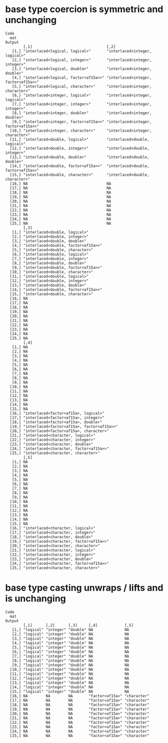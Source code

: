 # base type coercion is symmetric and unchanging

    Code
      mat
    Output
            [,1]                                 [,2]                                
       [1,] "interlaced<logical, logical>"       "interlaced<integer, logical>"      
       [2,] "interlaced<logical, integer>"       "interlaced<integer, integer>"      
       [3,] "interlaced<logical, double>"        "interlaced<integer, double>"       
       [4,] "interlaced<logical, factor<af15a>>" "interlaced<integer, factor<af15a>>"
       [5,] "interlaced<logical, character>"     "interlaced<integer, character>"    
       [6,] "interlaced<integer, logical>"       "interlaced<integer, logical>"      
       [7,] "interlaced<integer, integer>"       "interlaced<integer, integer>"      
       [8,] "interlaced<integer, double>"        "interlaced<integer, double>"       
       [9,] "interlaced<integer, factor<af15a>>" "interlaced<integer, factor<af15a>>"
      [10,] "interlaced<integer, character>"     "interlaced<integer, character>"    
      [11,] "interlaced<double, logical>"        "interlaced<double, logical>"       
      [12,] "interlaced<double, integer>"        "interlaced<double, integer>"       
      [13,] "interlaced<double, double>"         "interlaced<double, double>"        
      [14,] "interlaced<double, factor<af15a>>"  "interlaced<double, factor<af15a>>" 
      [15,] "interlaced<double, character>"      "interlaced<double, character>"     
      [16,] NA                                   NA                                  
      [17,] NA                                   NA                                  
      [18,] NA                                   NA                                  
      [19,] NA                                   NA                                  
      [20,] NA                                   NA                                  
      [21,] NA                                   NA                                  
      [22,] NA                                   NA                                  
      [23,] NA                                   NA                                  
      [24,] NA                                   NA                                  
      [25,] NA                                   NA                                  
            [,3]                               
       [1,] "interlaced<double, logical>"      
       [2,] "interlaced<double, integer>"      
       [3,] "interlaced<double, double>"       
       [4,] "interlaced<double, factor<af15a>>"
       [5,] "interlaced<double, character>"    
       [6,] "interlaced<double, logical>"      
       [7,] "interlaced<double, integer>"      
       [8,] "interlaced<double, double>"       
       [9,] "interlaced<double, factor<af15a>>"
      [10,] "interlaced<double, character>"    
      [11,] "interlaced<double, logical>"      
      [12,] "interlaced<double, integer>"      
      [13,] "interlaced<double, double>"       
      [14,] "interlaced<double, factor<af15a>>"
      [15,] "interlaced<double, character>"    
      [16,] NA                                 
      [17,] NA                                 
      [18,] NA                                 
      [19,] NA                                 
      [20,] NA                                 
      [21,] NA                                 
      [22,] NA                                 
      [23,] NA                                 
      [24,] NA                                 
      [25,] NA                                 
            [,4]                                      
       [1,] NA                                        
       [2,] NA                                        
       [3,] NA                                        
       [4,] NA                                        
       [5,] NA                                        
       [6,] NA                                        
       [7,] NA                                        
       [8,] NA                                        
       [9,] NA                                        
      [10,] NA                                        
      [11,] NA                                        
      [12,] NA                                        
      [13,] NA                                        
      [14,] NA                                        
      [15,] NA                                        
      [16,] "interlaced<factor<af15a>, logical>"      
      [17,] "interlaced<factor<af15a>, integer>"      
      [18,] "interlaced<factor<af15a>, double>"       
      [19,] "interlaced<factor<af15a>, factor<af15a>>"
      [20,] "interlaced<factor<af15a>, character>"    
      [21,] "interlaced<character, logical>"          
      [22,] "interlaced<character, integer>"          
      [23,] "interlaced<character, double>"           
      [24,] "interlaced<character, factor<af15a>>"    
      [25,] "interlaced<character, character>"        
            [,5]                                  
       [1,] NA                                    
       [2,] NA                                    
       [3,] NA                                    
       [4,] NA                                    
       [5,] NA                                    
       [6,] NA                                    
       [7,] NA                                    
       [8,] NA                                    
       [9,] NA                                    
      [10,] NA                                    
      [11,] NA                                    
      [12,] NA                                    
      [13,] NA                                    
      [14,] NA                                    
      [15,] NA                                    
      [16,] "interlaced<character, logical>"      
      [17,] "interlaced<character, integer>"      
      [18,] "interlaced<character, double>"       
      [19,] "interlaced<character, factor<af15a>>"
      [20,] "interlaced<character, character>"    
      [21,] "interlaced<character, logical>"      
      [22,] "interlaced<character, integer>"      
      [23,] "interlaced<character, double>"       
      [24,] "interlaced<character, factor<af15a>>"
      [25,] "interlaced<character, character>"    

# base type casting unwraps / lifts and is unchanging

    Code
      mat
    Output
            [,1]      [,2]      [,3]     [,4]            [,5]       
       [1,] "logical" "integer" "double" NA              NA         
       [2,] "logical" "integer" "double" NA              NA         
       [3,] "logical" "integer" "double" NA              NA         
       [4,] "logical" "integer" "double" NA              NA         
       [5,] "logical" "integer" "double" NA              NA         
       [6,] "logical" "integer" "double" NA              NA         
       [7,] "logical" "integer" "double" NA              NA         
       [8,] "logical" "integer" "double" NA              NA         
       [9,] "logical" "integer" "double" NA              NA         
      [10,] "logical" "integer" "double" NA              NA         
      [11,] "logical" "integer" "double" NA              NA         
      [12,] "logical" "integer" "double" NA              NA         
      [13,] "logical" "integer" "double" NA              NA         
      [14,] "logical" "integer" "double" NA              NA         
      [15,] "logical" "integer" "double" NA              NA         
      [16,] NA        NA        NA       "factor<af15a>" "character"
      [17,] NA        NA        NA       "factor<af15a>" "character"
      [18,] NA        NA        NA       "factor<af15a>" "character"
      [19,] NA        NA        NA       "factor<af15a>" "character"
      [20,] NA        NA        NA       "factor<af15a>" "character"
      [21,] NA        NA        NA       "factor<af15a>" "character"
      [22,] NA        NA        NA       "factor<af15a>" "character"
      [23,] NA        NA        NA       "factor<af15a>" "character"
      [24,] NA        NA        NA       "factor<af15a>" "character"
      [25,] NA        NA        NA       "factor<af15a>" "character"

